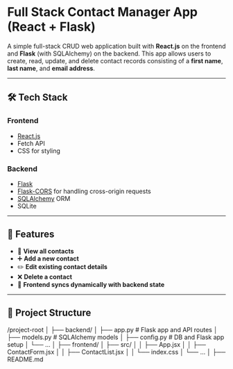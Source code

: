 # Full Stack Contact Manager App (React + Flask)

A simple full-stack CRUD web application built with **React.js** on the frontend and **Flask** (with SQLAlchemy) on the backend. This app allows users to create, read, update, and delete contact records consisting of a **first name**, **last name**, and **email address**.

---

## 🛠 Tech Stack

### Frontend
- [React.js](https://reactjs.org/)
- Fetch API
- CSS for styling

### Backend
- [Flask](https://flask.palletsprojects.com/)
- [Flask-CORS](https://flask-cors.readthedocs.io/) for handling cross-origin requests
- [SQLAlchemy](https://www.sqlalchemy.org/) ORM
- SQLite

---

## 🚀 Features

- 📄 **View all contacts**  
- ➕ **Add a new contact**  
- ✏️ **Edit existing contact details**  
- ❌ **Delete a contact**  
- 🔁 **Frontend syncs dynamically with backend state**

---

## 📁 Project Structure
/project-root
│
├── backend/
│ ├── app.py # Flask app and API routes
│ ├── models.py # SQLAlchemy models
│ ├── config.py # DB and Flask app setup
│ └── ...
│
├── frontend/
│ ├── src/
│ │ ├── App.jsx
│ │ ├── ContactForm.jsx
│ │ ├── ContactList.jsx
│ │ └── index.css
│ └── ...
│
├── README.md

